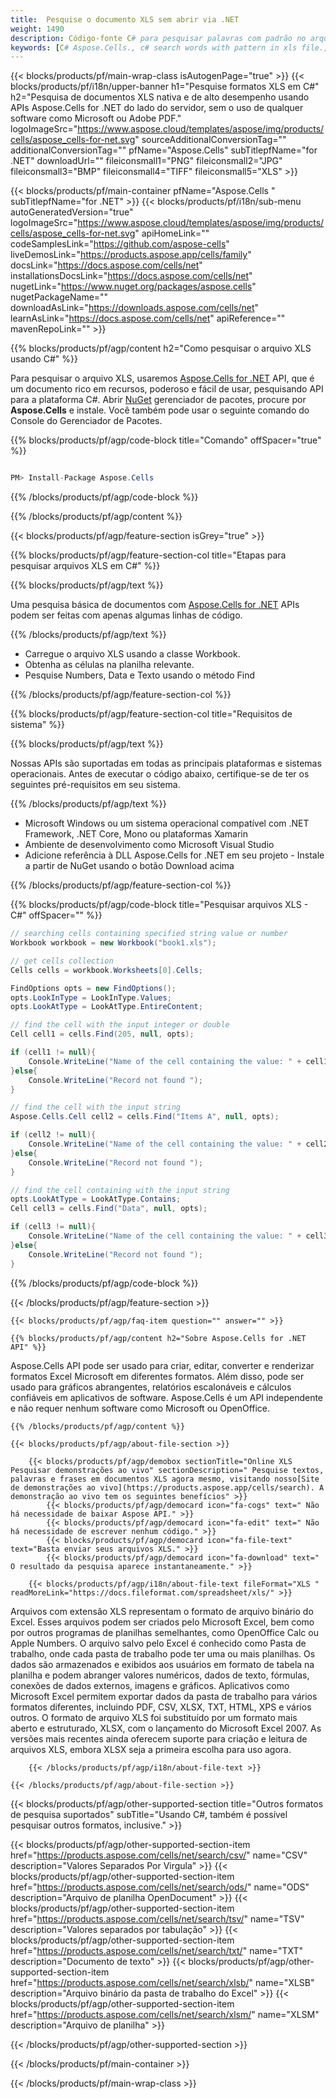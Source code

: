 ```yaml
---
title:  Pesquise o documento XLS sem abrir via .NET
weight: 1490
description: Código-fonte C# para pesquisar palavras com padrão no arquivo XLS em .NET Framework, .NET Core, Mono ou plataformas Xamarin.
keywords: [C# Aspose.Cells., c# search words with pattern in xls file., c# find words with pattern in xls file., c# search string with pattern in xls file., c# find words with pattern in xls file., c# search words in xls file., c# find words in xls file., c# search string in xls file., c# find string in xls file]
---
```

{{< blocks/products/pf/main-wrap-class isAutogenPage="true" >}}
{{< blocks/products/pf/i18n/upper-banner h1="Pesquise formatos XLS em C#" h2="Pesquisa de documentos XLS nativa e de alto desempenho usando APIs Aspose.Cells for .NET do lado do servidor, sem o uso de qualquer software como Microsoft ou Adobe PDF." logoImageSrc="https://www.aspose.cloud/templates/aspose/img/products/cells/aspose_cells-for-net.svg" sourceAdditionalConversionTag="" additionalConversionTag="" pfName="Aspose.Cells" subTitlepfName="for .NET" downloadUrl="" fileiconsmall1="PNG" fileiconsmall2="JPG" fileiconsmall3="BMP" fileiconsmall4="TIFF" fileiconsmall5="XLS" >}}

{{< blocks/products/pf/main-container pfName="Aspose.Cells " subTitlepfName="for .NET" >}}
{{< blocks/products/pf/i18n/sub-menu autoGeneratedVersion="true" logoImageSrc="https://www.aspose.cloud/templates/aspose/img/products/cells/aspose_cells-for-net.svg" apiHomeLink="" codeSamplesLink="https://github.com/aspose-cells" liveDemosLink="https://products.aspose.app/cells/family" docsLink="https://docs.aspose.com/cells/net" installationsDocsLink="https://docs.aspose.com/cells/net" nugetLink="https://www.nuget.org/packages/aspose.cells" nugetPackageName="" downloadAsLink="https://downloads.aspose.com/cells/net" learnAsLink="https://docs.aspose.com/cells/net" apiReference="" mavenRepoLink="" >}}

{{% blocks/products/pf/agp/content h2="Como pesquisar o arquivo XLS usando C#" %}}

 Para pesquisar o arquivo XLS, usaremos
 [Aspose.Cells for .NET](https://products.aspose.com/cells/net) 
 API, que é um documento rico em recursos, poderoso e fácil de usar, pesquisando API para a plataforma C#. Abrir
 [NuGet](https://www.nuget.org/packages/aspose.cells) 
 gerenciador de pacotes, procure por
 **Aspose.Cells** 
 e instale. Você também pode usar o seguinte comando do Console do Gerenciador de Pacotes.

{{% blocks/products/pf/agp/code-block title="Comando" offSpacer="true" %}}

```cs

PM> Install-Package Aspose.Cells

```

{{% /blocks/products/pf/agp/code-block %}}

{{% /blocks/products/pf/agp/content %}}

{{< blocks/products/pf/agp/feature-section isGrey="true" >}}

{{% blocks/products/pf/agp/feature-section-col title="Etapas para pesquisar arquivos XLS em C#" %}}

{{% blocks/products/pf/agp/text %}}

 Uma pesquisa básica de documentos com
 [Aspose.Cells for .NET](https://products.aspose.com/cells/net) 
 APIs podem ser feitas com apenas algumas linhas de código.

{{% /blocks/products/pf/agp/text %}}

+ Carregue o arquivo XLS usando a classe Workbook.
+ Obtenha as células na planilha relevante.
+ Pesquise Numbers, Data e Texto usando o método Find

{{% /blocks/products/pf/agp/feature-section-col %}}

{{% blocks/products/pf/agp/feature-section-col title="Requisitos de sistema" %}}

{{% blocks/products/pf/agp/text %}}

 Nossas APIs são suportadas em todas as principais plataformas e sistemas operacionais. Antes de executar o código abaixo, certifique-se de ter os seguintes pré-requisitos em seu sistema.

{{% /blocks/products/pf/agp/text %}}

-  Microsoft Windows ou um sistema operacional compatível com .NET Framework, .NET Core, Mono ou plataformas Xamarin
-  Ambiente de desenvolvimento como Microsoft Visual Studio
-  Adicione referência à DLL Aspose.Cells for .NET em seu projeto - Instale a partir de NuGet usando o botão Download acima

{{% /blocks/products/pf/agp/feature-section-col %}}

{{% blocks/products/pf/agp/code-block title="Pesquisar arquivos XLS - C#" offSpacer="" %}}

```cs
// searching cells containing specified string value or number
Workbook workbook = new Workbook("book1.xls");

// get cells collection
Cells cells = workbook.Worksheets[0].Cells;

FindOptions opts = new FindOptions();
opts.LookInType = LookInType.Values;
opts.LookAtType = LookAtType.EntireContent;

// find the cell with the input integer or double
Cell cell1 = cells.Find(205, null, opts);

if (cell1 != null){
    Console.WriteLine("Name of the cell containing the value: " + cell1.Name);
}else{
    Console.WriteLine("Record not found ");
}

// find the cell with the input string
Aspose.Cells.Cell cell2 = cells.Find("Items A", null, opts);

if (cell2 != null){
    Console.WriteLine("Name of the cell containing the value: " + cell2.Name);
}else{
    Console.WriteLine("Record not found ");
}

// find the cell containing with the input string
opts.LookAtType = LookAtType.Contains;
Cell cell3 = cells.Find("Data", null, opts);

if (cell3 != null){
    Console.WriteLine("Name of the cell containing the value: " + cell3.Name);
}else{
    Console.WriteLine("Record not found ");
}  

```

{{% /blocks/products/pf/agp/code-block %}}

{{< /blocks/products/pf/agp/feature-section >}}

    {{< blocks/products/pf/agp/faq-item question="" answer="" >}}
 

<!-- aboutfile Starts -->

    {{% blocks/products/pf/agp/content h2="Sobre Aspose.Cells for .NET API" %}}

 Aspose.Cells API pode ser usado para criar, editar, converter e renderizar formatos Excel Microsoft em diferentes formatos. Além disso, pode ser usado para gráficos abrangentes, relatórios escalonáveis e cálculos confiáveis em aplicativos de software. Aspose.Cells é um API independente e não requer nenhum software como Microsoft ou OpenOffice.



    {{% /blocks/products/pf/agp/content %}}

    {{< blocks/products/pf/agp/about-file-section >}}

        {{< blocks/products/pf/agp/demobox sectionTitle="Online XLS Pesquisar demonstrações ao vivo" sectionDescription=" Pesquise textos, palavras e frases em documentos XLS agora mesmo, visitando nosso[Site de demonstrações ao vivo](https://products.aspose.app/cells/search). A demonstração ao vivo tem os seguintes benefícios" >}}
            {{< blocks/products/pf/agp/democard icon="fa-cogs" text=" Não há necessidade de baixar Aspose API." >}}
            {{< blocks/products/pf/agp/democard icon="fa-edit" text=" Não há necessidade de escrever nenhum código." >}}
            {{< blocks/products/pf/agp/democard icon="fa-file-text" text="Basta enviar seus arquivos XLS." >}}
            {{< blocks/products/pf/agp/democard icon="fa-download" text=" O resultado da pesquisa aparece instantaneamente." >}}

        {{< blocks/products/pf/agp/i18n/about-file-text fileFormat="XLS " readMoreLink="https://docs.fileformat.com/spreadsheet/xls/" >}}
Arquivos com extensão XLS representam o formato de arquivo binário do Excel. Esses arquivos podem ser criados pelo Microsoft Excel, bem como por outros programas de planilhas semelhantes, como OpenOffice Calc ou Apple Numbers. O arquivo salvo pelo Excel é conhecido como Pasta de trabalho, onde cada pasta de trabalho pode ter uma ou mais planilhas. Os dados são armazenados e exibidos aos usuários em formato de tabela na planilha e podem abranger valores numéricos, dados de texto, fórmulas, conexões de dados externos, imagens e gráficos. Aplicativos como Microsoft Excel permitem exportar dados da pasta de trabalho para vários formatos diferentes, incluindo PDF, CSV, XLSX, TXT, HTML, XPS e vários outros. O formato de arquivo XLS foi substituído por um formato mais aberto e estruturado, XLSX, com o lançamento do Microsoft Excel 2007. As versões mais recentes ainda oferecem suporte para criação e leitura de arquivos XLS, embora XLSX seja a primeira escolha para uso agora.

        {{< /blocks/products/pf/agp/i18n/about-file-text >}}

    {{< /blocks/products/pf/agp/about-file-section >}}

<!-- aboutfile Ends -->

{{< blocks/products/pf/agp/other-supported-section title="Outros formatos de pesquisa suportados" subTitle="Usando C#, também é possível pesquisar outros formatos, inclusive." >}}

{{< blocks/products/pf/agp/other-supported-section-item href="https://products.aspose.com/cells/net/search/csv/" name="CSV" description="Valores Separados Por Virgula" >}}
{{< blocks/products/pf/agp/other-supported-section-item href="https://products.aspose.com/cells/net/search/ods/" name="ODS" description="Arquivo de planilha OpenDocument" >}}
{{< blocks/products/pf/agp/other-supported-section-item href="https://products.aspose.com/cells/net/search/tsv/" name="TSV" description="Valores separados por tabulação" >}}
{{< blocks/products/pf/agp/other-supported-section-item href="https://products.aspose.com/cells/net/search/txt/" name="TXT" description="Documento de texto" >}}
{{< blocks/products/pf/agp/other-supported-section-item href="https://products.aspose.com/cells/net/search/xlsb/" name="XLSB" description="Arquivo binário da pasta de trabalho do Excel" >}}
{{< blocks/products/pf/agp/other-supported-section-item href="https://products.aspose.com/cells/net/search/xlsm/" name="XLSM" description="Arquivo de planilha" >}}

{{< /blocks/products/pf/agp/other-supported-section >}}

{{< /blocks/products/pf/main-container >}}
    
{{< /blocks/products/pf/main-wrap-class >}}
